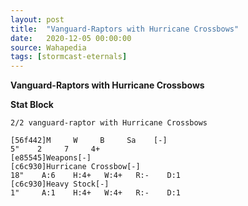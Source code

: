 ```yaml
---
layout: post
title:  "Vanguard-Raptors with Hurricane Crossbows"
date:   2020-12-05 00:00:00
source: Wahapedia
tags: [stormcast-eternals]
---
```


**Vanguard-Raptors with Hurricane Crossbows**

**Stat Block**
```
2/2 vanguard-raptor with Hurricane Crossbows
```

```
[56f442]M     W     B     Sa    [-]
5"    2     7     4+    
[e85545]Weapons[-]
[c6c930]Hurricane Crossbow[-]
18"    A:6    H:4+   W:4+   R:-    D:1   
[c6c930]Heavy Stock[-]
1"     A:1    H:4+   W:4+   R:-    D:1   
```
    